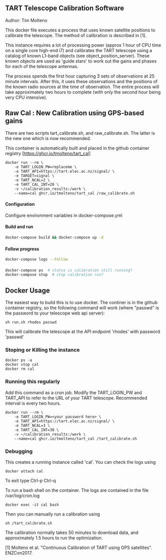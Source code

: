 ## TART Telescope Calibration Software

Author: Tim Molteno

This docker file executes a process that uses known satellite positions to calibrate the telescope. The method of calibration is described in [1].

This instance requires a lot of processing power (approx 1 hour of CPU time on a single core high-end i7) and calibrates the TART telescope using a catalog of known L1-band objects (see object_position_server). These known objects are used as 'guide stars' to work out the gains and phases for each of the telescope antennas.

The process spends the first hour capturing 3 sets of observations at 25 minute intervals. After this, it uses these observations and the positions of the known radio sources at the time of observation. The entire process will take approximately two hours to complete (with only the second hour being very CPU intensive).

## Raw Cal : New Calibration using GPS-based gains

There are two scripts tart_calibrate.sh, and raw_calibrate.sh. The latter is the new one which is now recommended.

This container is automatically built and placed in the github container registry [https://ghcr.io/tmolteno/tart_cal]

    docker run --rm \
        -e TART_LOGIN_PW=replaceme \
        -e TART_API=https://tart.elec.ac.nz/signal/ \
        -e TARGET=signal \
        -e TART_NCAL=2 \
        -e TART_CAL_INT=20 \
        -v ~/calibration_results:/work \
        --name=cal ghcr.io/tmolteno/tart_cal /raw_calibrate.sh


#### Configuration

Configure environment variables in docker-compose.yml

#### Build and run
```bash
docker-compose build && docker-compose up -d
```

#### Follow progress
```bash
docker-compose logs --follow
```

####
```bash
docker-compose ps  # status is calibration still running?
docker-compose stop  # stop calibration run?
```



## Docker Usage

The easiest way to build this is to use docker. The continer is in the github container registry, so the following command will work (where "passwd" is the password to your telescope web api server):

    sh run.sh rhodes passwd

This will calibrate the telescope at the API endpoint 'rhodes' with password 'passwd'

### Stoping or Killing the instance

    docker ps -a
    docker stop cal
    docker rm cal


### Running this regularly

Add this command as a cron job. Modify the TART_LOGIN_PW and TART_API to refer to the URL of your TART telescope. Recommended interval is every two hours.

    docker run --rm \
        -e TART_LOGIN_PW=<your password here> \
        -e TART_API=https://tart.elec.ac.nz/signal/ \
        -e TART_NCAL=3 \
        -e TART_CAL_INT=30 \
        -v ~/calibration_results:/work \
        --name=cal ghcr.io/tmolteno/tart_cal /tart_calibrate.sh
    
### Debugging

This creates a running instance called 'cal'. You can check the logs using 

    docker attach cal

To exit type Ctrl-p Ctrl-q


To run a bash shell on the container. The logs are contained in the file /var/log/cron.log

    docker exec -it cal bash
    
Then you can manually run a calibration using

    sh /tart_calibrate.sh

The calibration normally takes 50 minutes to download data, and approximately 1.5 hours to run the optimization.

[1] Molteno et al. "Continuous Calibration of TART using GPS satellites". ENZCon2017.
